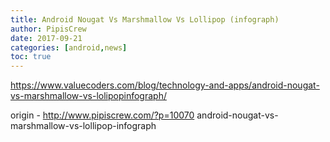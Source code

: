 ```yaml
---
title: Android Nougat Vs Marshmallow Vs Lollipop (infograph)
author: PipisCrew
date: 2017-09-21
categories: [android,news]
toc: true
---
```


https://www.valuecoders.com/blog/technology-and-apps/android-nougat-vs-marshmallow-vs-lolipopinfograph/

origin - http://www.pipiscrew.com/?p=10070 android-nougat-vs-marshmallow-vs-lollipop-infograph